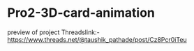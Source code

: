 # Pro2-3D-card-animation
preview of project
Threadslink:-https://www.threads.net/@taushik_pathade/post/Cz8Pcr0iTeu
